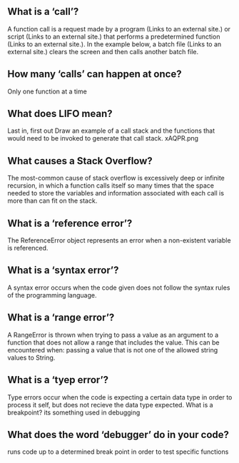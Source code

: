 ## What is a ‘call’?

A function call is a request made by a program (Links to an external site.) or script (Links to an external site.) that performs a predetermined function (Links to an external site.). In the example below, a batch file (Links to an external site.) clears the screen and then calls another batch file.

## How many ‘calls’ can happen at once?

Only one function at a time

## What does LIFO mean? 

Last in, first out
Draw an example of a call stack and the functions that would need to be invoked to generate that call stack.
xAQPR.png

## What causes a Stack Overflow?

The most-common cause of stack overflow is excessively deep or infinite recursion, in which a function calls itself so many times that the space needed to store the variables and information associated with each call is more than can fit on the stack.

## What is a ‘reference error’?

The ReferenceError object represents an error when a non-existent variable is referenced.

## What is a ‘syntax error’?

A syntax error occurs when the code given does not follow the syntax rules of the programming language. 

## What is a ‘range error’?

A RangeError is thrown when trying to pass a value as an argument to a function that does not allow a range that includes the value. This can be encountered when: passing a value that is not one of the allowed string values to String.

## What is a ‘tyep error’?

Type errors occur when the code is expecting a certain data type in order to process it self, but does not recieve the data type expected.
What is a breakpoint?
its something used in debugging

## What does the word ‘debugger’ do in your code?

runs code up to a determined break point in order to test specific functions